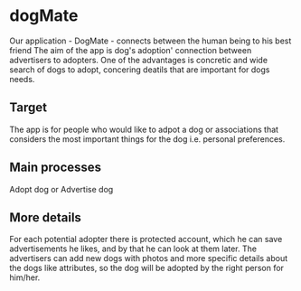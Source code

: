 # dogMate

Our application - DogMate - connects between the human being to his best friend
The aim of the app is dog's adoption' connection between advertisers to adopters.
One of the advantages is concretic and wide search of dogs to adopt, concering deatils that are important for dogs needs.

## Target
The app is for people who would like to adpot a dog or associations that considers the most important things for the dog i.e. personal preferences.

## Main processes
Adopt dog or Advertise dog

## More details
For each potential adopter there is protected account, which he can save advertisements he likes, and by that he can look at them later.
The advertisers can add new dogs with photos and more specific details about the dogs like attributes, so the dog will be adopted by the right person for him/her.

